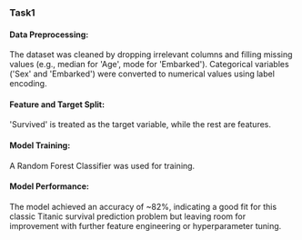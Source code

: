 ### Task1
#### Data Preprocessing: 
The dataset was cleaned by dropping irrelevant columns and filling missing values (e.g., median for 'Age', mode for 'Embarked'). Categorical variables ('Sex' and 'Embarked') were converted to numerical values using label encoding.

#### Feature and Target Split:
'Survived' is treated as the target variable, while the rest are features.

#### Model Training: 
A Random Forest Classifier was used for training.

#### Model Performance: 
The model achieved an accuracy of ~82%, indicating a good fit for this classic Titanic survival prediction problem but leaving room for improvement with further feature engineering or hyperparameter tuning.
